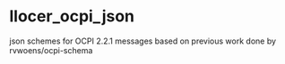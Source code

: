 # llocer_ocpi_json
json schemes for OCPI 2.2.1 messages
based on previous work done by rvwoens/ocpi-schema 
